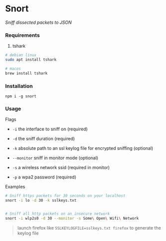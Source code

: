 # Snort

*Sniff dissected packets to JSON*

### Requirements

1. tshark

```bash
# debian linux
sudo apt install tshark

# macos
brew install tshark
```
### Installation

`npm i -g snort`

### Usage

Flags

- `-i` the interface to sniff on (required)
- `-d` the sniff duration (required)
- `-k` absolute path to an ssl keylog file for encrypted sniffing (optional)

- `--monitor` sniff in monitor mode (optional)
- `-s` a wireless network ssid (required in monitor)
- `-p` a wpa2 password (required)

Examples

```bash
# Sniff https packets for 30 seconds on your localhost
snort -i lo -d 30 -k sslkeys.txt


# Sniff all http packets on an insecure network
snort -i wlp2s0 -d 30 --monitor -s Some\ Open\ Wifi\ Network
```

> launch firefox like `SSLKEYLOGFILE=sslkeys.txt firefox` to generate the keylog file
